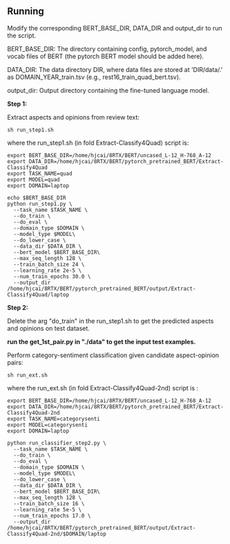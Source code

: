 
## Running

Modify the corresponding BERT_BASE_DIR, DATA_DIR and output_dir to run the script.

BERT_BASE_DIR: The directory containing config, pytorch_model, and vocab files of BERT (the pytorch BERT model should be added here).

DATA_DIR: The data directory DIR, where data files are stored at 'DIR/data/.' as DOMAIN_YEAR_train.tsv (e.g., rest16_train_quad_bert.tsv).

output_dir: Output directory containing the fine-tuned language model.

**Step 1:**

Extract aspects and opinions from review text:
```
sh run_step1.sh
```

where the run_step1.sh (in fold Extract-Classify4Quad) script is:

```
export BERT_BASE_DIR=/home/hjcai/8RTX/BERT/uncased_L-12_H-768_A-12
export DATA_DIR=/home/hjcai/8RTX/BERT/pytorch_pretrained_BERT/Extract-Classify4Quad
export TASK_NAME=quad
export MODEL=quad
export DOMAIN=laptop

echo $BERT_BASE_DIR
python run_step1.py \
  --task_name $TASK_NAME \
  --do_train \
  --do_eval \
  --domain_type $DOMAIN \
  --model_type $MODEL\
  --do_lower_case \
  --data_dir $DATA_DIR \
  --bert_model $BERT_BASE_DIR\
  --max_seq_length 128 \
  --train_batch_size 24 \
  --learning_rate 2e-5 \
  --num_train_epochs 30.0 \
  --output_dir /home/hjcai/8RTX/BERT/pytorch_pretrained_BERT/output/Extract-Classify4Quad/laptop
```

**Step 2:**

Delete the arg "do_train" in the run_step1.sh to get the predicted aspects and opinions on test dataset.

**run the get_1st_pair.py in "./data" to get the input test examples.** 

Perform category-sentiment classification given candidate aspect-opinion pairs:
```
sh run_ext.sh
```

where the run_ext.sh (in fold Extract-Classify4Quad-2nd) script is :

```
export BERT_BASE_DIR=/home/hjcai/8RTX/BERT/uncased_L-12_H-768_A-12
export DATA_DIR=/home/hjcai/8RTX/BERT/pytorch_pretrained_BERT/Extract-Classify4Quad-2nd
export TASK_NAME=categorysenti
export MODEL=categorysenti
export DOMAIN=laptop

python run_classifier_step2.py \
  --task_name $TASK_NAME \
  --do_train \
  --do_eval \
  --domain_type $DOMAIN \
  --model_type $MODEL\
  --do_lower_case \
  --data_dir $DATA_DIR \
  --bert_model $BERT_BASE_DIR\
  --max_seq_length 128 \
  --train_batch_size 16 \
  --learning_rate 5e-5 \
  --num_train_epochs 17.0 \
  --output_dir /home/hjcai/8RTX/BERT/pytorch_pretrained_BERT/output/Extract-Classify4Quad-2nd/$DOMAIN/laptop
```
